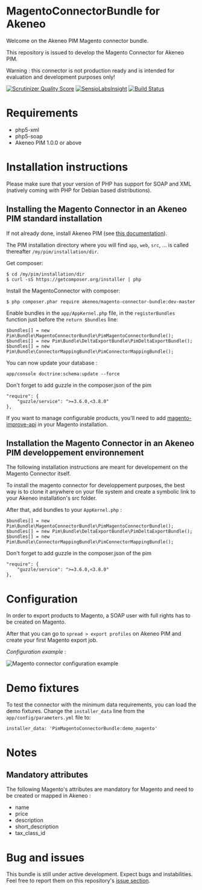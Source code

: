 # MagentoConnectorBundle for Akeneo

Welcome on the Akeneo PIM Magento connector bundle.

This repository is issued to develop the Magento Connector for Akeneo PIM.

Warning : this connector is not production ready and is intended for evaluation and development purposes only!

[![Scrutinizer Quality Score](https://scrutinizer-ci.com/g/akeneo/MagentoConnectorBundle/badges/quality-score.png?s=f2f90f8746e80dc5a1e422156672bd3b0bb6658f)](https://scrutinizer-ci.com/g/akeneo/MagentoConnectorBundle/)
[![SensioLabsInsight](https://insight.sensiolabs.com/projects/2f3066f2-316f-4ed1-8df0-f48d7a1d7f12/mini.png)](https://insight.sensiolabs.com/projects/2f3066f2-316f-4ed1-8df0-f48d7a1d7f12)
[![Build Status](https://travis-ci.org/akeneo/MagentoConnectorBundle.png?branch=master)](https://travis-ci.org/akeneo/MagentoConnectorBundle)

# Requirements

 - php5-xml
 - php5-soap
 - Akeneo PIM 1.0.0 or above

# Installation instructions

Please make sure that your version of PHP has support for SOAP and XML (natively coming with PHP for Debian based distributions).

## Installing the Magento Connector in an Akeneo PIM standard installation

If not already done, install Akeneo PIM (see [this documentation](https://github.com/akeneo/pim-community-standard)).

The PIM installation directory where you will find `app`, `web`, `src`, ... is called thereafter `/my/pim/installation/dir`.

Get composer:

    $ cd /my/pim/installation/dir
    $ curl -sS https://getcomposer.org/installer | php

Install the MagentoConnector with composer:

    $ php composer.phar require akeneo/magento-connector-bundle:dev-master

Enable bundles in the `app/AppKernel.php` file, in the `registerBundles` function just before the `return $bundles` line:

    $bundles[] = new Pim\Bundle\MagentoConnectorBundle\PimMagentoConnectorBundle();
    $bundles[] = new Pim\Bundle\DeltaExportBundle\PimDeltaExportBundle();
    $bundles[] = new Pim\Bundle\ConnectorMappingBundle\PimConnectorMappingBundle();

You can now update your database :

    app/console doctrine:schema:update --force

Don't forget to add guzzle in the composer.json of the pim

    "require": {
        "guzzle/service": ">=3.6.0,<3.8.0"
    },


If you want to manage configurable products, you'll need to add [magento-improve-api](https://github.com/jreinke/magento-improve-api) in your Magento installation.
 
## Installation the Magento Connector in an Akeneo PIM developpement environnement

The following installation instructions are meant for developement on the Magento Connector itself.

To install the magento connector for developpement purposes, the best way is to clone it anywhere on your file system and create a symbolic link to your Akeneo installation's src folder.

After that, add bundles to your `AppKernel.php` :

    $bundles[] = new Pim\Bundle\MagentoConnectorBundle\PimMagentoConnectorBundle();
    $bundles[] = new Pim\Bundle\DeltaExportBundle\PimDeltaExportBundle();
    $bundles[] = new Pim\Bundle\ConnectorMappingBundle\PimConnectorMappingBundle();

Don't forget to add guzzle in the composer.json of the pim

    "require": {
        "guzzle/service": ">=3.6.0,<3.8.0"
    },

# Configuration

In order to export products to Magento, a SOAP user with full rights has to be created on Magento.

After that you can go to `spread > export profiles` on Akeneo PIM and create your first Magento export job.

*Configuration example* :

![Magento connector configuration example](http://i.imgur.com/bmWa8DT.png?1)

# Demo fixtures

To test the connector with the minimum data requirements, you can load the demo fixtures. Change the `installer_data` line from the `app/config/parameters.yml` file to:

    installer_data: 'PimMagentoConnectorBundle:demo_magento'

# Notes

## Mandatory attributes

The following Magento's attributes are mandatory for Magento and need to be created or mapped in Akeneo :

- name
- price
- description
- short_description
- tax_class_id

# Bug and issues

This bundle is still under active development. Expect bugs and instabilities. Feel free to report them on this repository's [issue section](https://github.com/akeneo/MagentoConnectorBundle/issues).
